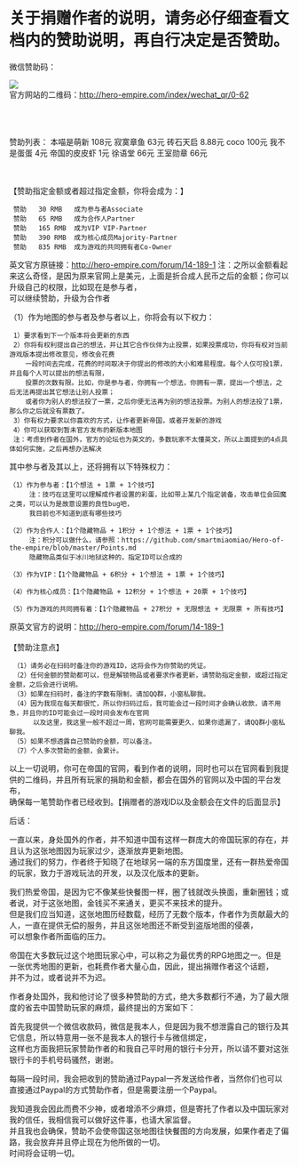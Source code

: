 # 关于捐赠作者的说明，请务必仔细查看文档内的赞助说明，再自行决定是否赞助。
微信赞助码：

![](https://github.com/smartmiaomiao/Hero-of-the-empire/blob/master/wechatQR.png)
</br>官方网站的二维码：http://hero-empire.com/index/wechat_qr/0-62

</br></br></br>
赞助列表：
本喵是萌新 108元 
寂寞章鱼   63元
砖石天启   8.88元
coco      100元
我不是蛋蛋 4元
帝国的皮皮虾 1元
徐语堂 66元
王室勋章 66元
</br></br></br>


【赞助指定金额或者超过指定金额，你将会成为：】

     赞助   30 RMB   成为参与者Associate  
     赞助   65 RMB   成为合作人Partner
     赞助   165 RMB  成为VIP VIP-Partner
     赞助   390 RMB  成为核心成员Majority-Partner
     赞助   835 RMB  成为游戏的共同拥有者Co-Owner
     
英文官方原链接：http://hero-empire.com/forum/14-189-1
注：之所以金额看起来这么奇怪，是因为原来官网上是美元，上面是折合成人民币之后的金额；你可以升级自己的权限，比如现在是参与者，</br>
可以继续赞助，升级为合作者

（1）作为地图的参与者及参与者以上，你将会有以下权力：

     1）要求看到下一个版本将会更新的东西
     2）你将有权利提出自己的想法，并让其它合作伙伴为止投票，如果投票成功，你将有权对当前游戏版本提出修改意见，修改会花费
        一段时间去完成，花费的时间取决于你提出的修改的大小和难易程度。每个人仅可投1票，并且每个人可以提出的想法有限，
        投票的次数有限。比如，你是参与者，你拥有一个想法，你拥有一票，提出一个想法，之后无法再提出其它想法让别人投票；
        或者你为别人的想法投了一票，之后你便无法再为别的想法投票。为别人的想法投了1票，那么你之后就没有票数了。
     3）你有权力要求以你喜欢的方式，让作者更新帝国，或者开发新的游戏
     4）你可以获取到暂未官方发布的新版本地图
     注：考虑到作者在国外，官方的论坛也为英文的，多数玩家不太懂英文，所以上面提到的4点具体如何实施，之后再想办法解决

其中参与者及其以上，还将拥有以下特殊权力：

    （1）作为参与者：【1个想法 + 1票 + 1个技巧】
         注：技巧在这里可以理解成作者设置的彩蛋，比如带上某几个指定装备，攻击单位会回魔之类，可以认为是故意设置的良性bug吧，
         我目前也不知道到底有哪些技巧
     
    （2）作为合作人：【1个隐藏物品 + 1积分 + 1个想法 + 1票 + 1个技巧】
         注：积分可以做什么，请参照：https://github.com/smartmiaomiao/Hero-of-the-empire/blob/master/Points.md
         隐藏物品类似于冰川地狱这种的，指定ID可以合成的
     
    （3）作为VIP：【1个隐藏物品 + 6积分 + 1个想法 + 1票 + 1个技巧】

    （4）作为核心成员：【1个隐藏物品 + 12积分 + 1个想法 + 20票 + 1个技巧】

    （5）作为游戏的共同拥有着：【1个隐藏物品 + 27积分 + 无限想法 + 无限票 + 所有技巧】

原英文官方的说明：http://hero-empire.com/forum/14-189-1  
</br>
【赞助注意点】</br>

     （1）请务必在扫码时备注你的游戏ID，这将会作为你赞助的凭证。
     （2）任何金额的赞助都可以，但是解锁物品或者要求作者更新，请赞助指定金额，或超过指定金额，之后会进行说明。
     （3）如果在扫码时，备注的字数有限制，请加QQ群，小窗私聊我。
     （4）因为我现在每天都很忙，所以你扫码过后，我可能会过一段时间才会确认收款，请不用急，并且你的ID可能会过一段时间会发布在官网
          以及这里，我这里一般不超过一周，官网可能需要更久，如果你遗漏了，请QQ群小窗私聊我。
     （5）如果不想透露自己赞助的金额，可以备注。
     （7）个人多次赞助的金额，会累计。

以上一切说明，你可在帝国的官网，看到作者的说明，同时也可以在官网看到我提供的二维码，并且所有玩家的捐助和金额，都会在国外的官网以及中国的平台发布，</br>
确保每一笔赞助作者已经收到。【捐赠者的游戏ID以及金额会在文件的后面显示】
</br>


后话：</br>

一直以来，身处国外的作者，并不知道中国有这样一群庞大的帝国玩家的存在，并且认为这张地图因为玩家过少，逐渐放弃更新地图。</br>
通过我们的努力，作者终于知晓了在地球另一端的东方国度里，还有一群热爱帝国的玩家，致力于游戏玩法的开发，以及汉化版本的更新。</br>

我们热爱帝国，是因为它不像某些快餐图一样，圈了钱就改头换面，重新圈钱；或者说，对于这张地图，金钱买不来通关，更买不来技术的提升。</br>
但是我们应当知道，这张地图历经数载，经历了无数个版本，作者作为贡献最大的人，一直在提供无偿的服务，并且这张地图还不断受到盗版地图的侵袭，</br>
可以想象作者所面临的压力。</br>

帝国在大多数玩过这个地图玩家心中，可以称之为最优秀的RPG地图之一。但是一张优秀地图的更新，也耗费作者大量心血，因此，提出捐赠作者这个话题，</br>
并不为过，或者说并不为迟。</br>

作者身处国外，我和他讨论了很多种赞助的方式，绝大多数都行不通，为了最大限度的省去中国赞助玩家的麻烦，最终提出的方案如下：</br>

首先我提供一个微信收款码，微信是我本人，但是因为我不想泄露自己的银行及其它信息，所以特意用一张不是我本人的银行卡与微信绑定，</br>
这样也方面我把玩家赞助作者的和我自己平时用的银行卡分开，所以请不要对这张银行卡的手机号码骚然，谢谢。</br>

每隔一段时间，我会把收到的赞助通过Paypal一齐发送给作者，当然你们也可以直接通过Paypal的方式赞助作者，但是需要注册一个Paypal。</br>

我知道我会因此而费不少神，或者增添不少麻烦，但是寄托了作者以及中国玩家对我的信任，我相信我可以做好这件事，也请大家监督。</br>
并且我也会确保，赞助不会使帝国这张地图往快餐图的方向发展，如果作者走了偏路，我会放弃并且停止现在为他所做的一切。</br>
时间将会证明一切。</br>



